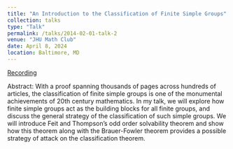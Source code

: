```yaml
---
title: "An Introduction to the Classification of Finite Simple Groups"
collection: talks
type: "Talk"
permalink: /talks/2014-02-01-talk-2
venue: "JHU Math Club"
date: April 8, 2024
location: Baltimore, MD
---
```


[Recording](https://www.youtube.com/watch?v=wqY04u5pmdI&t=2561s)

Abstract: With a proof spanning thousands of pages across hundreds of articles, the classification of finite simple groups is one of the monumental achievements of 20th century mathematics. In my talk, we will explore how finite simple groups act as the building blocks for all finite groups, and discuss the general strategy of the classification of such simple groups. We will introduce Feit and Thompson’s odd order solvability theorem and show how this theorem along with the Brauer-Fowler theorem provides a possible strategy of attack on the classification theorem.
